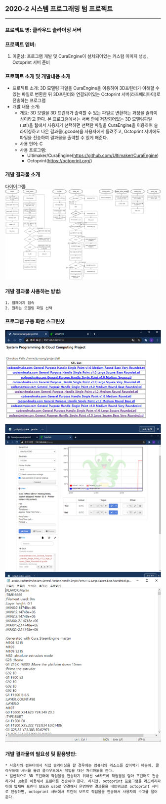 ## 2020-2 시스템 프로그래밍 텀 프로젝트
---
### 프로젝트 명: 클라우드 슬라이싱 서버<br/>

### 프로젝트 멤버:
1. 이준상: 프로그램 개발 및 CuraEngine이 설치되어있는 커스텀 이미지 생성, Octoprint 서버 준비

### 프로젝트 소개 및 개발내용 소개
* 프로젝트 소개: 3D 모델링 파일을 CuraEngine을 이용하여 3D프린터가 이해할 수 있는 파일로 변환한 뒤  3D프린터와 연결되어있는 Octoprint 서버(라즈베리파이)로 전송하는 프로그램
* 개발 내용 소개:
    * 개요: 3D 모델을 3D 프린터가 출력할 수 있는 파일로 변환하는 과정을 슬라이싱이라고 한다. 본 프로그램에서는 서버 안에 저장되어있는 3D 모델링파일(.stl)을 웹에서 사용자가 선택하면 선택한 파일을 CuraEngine을 이용하여 슬라이싱하고 나온 결과물(.gcode)을 사용자에게 돌려주고, Octoprint 서버에도 파일을 전송하여 결과물을 출력할 수 있게 해준다.
    * 사용 언어: C
    * 사용 프로그램: 
      * Ultimaker/CuraEngine(https://github.com/Ultimaker/CuraEngine)
      * Octoprint(https://octoprint.org/)

### 개발 결과물 소개
다이어그램: 
  ![Alt text](./result_image/proj_diagram.png "diagram")

### 개발 결과물 사용하는 방법:
    1. 웹페이지 접속
    2. 원하는 모델링 파일 선택
### 프로그램 구동 화면 스크린샷
![Alt text](./result_image/result_1.PNG "result_1")
![Alt text](./result_image/result_2.png "result_2")
![Alt text](./result_image/result_3.PNG "result_3")

### 개발 결과물의 필요성 및 활용방안:
    * 사용자의 컴퓨터에서 직접 슬라이싱을 할 경우에는 컴퓨터의 리소스를 잡아먹기 때문에, 클라우드에 서버를 올려 클라우드에서 작업을 대신 처리하도록 한다.
    * 일반적으로 3D 프린터에 작업물을 전송하기 위해선 sd카드에 작업물을 담아 프린터로 전송하거나 usb를 이용해서 프린터를 전송해야 한다. 하지만, octoprint 프로그램을 라즈베리파이에 탑재해 프린터 보드와 usb로 연결해서 운영하면 결과물을 네트워크로 octoprint 서버로 전송하면, octoprint 서버에서 프린터 보드로 작업물을 전송해서 사용자의 수고를 덜어준다.